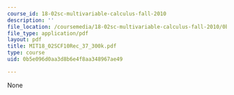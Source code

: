 ```yaml
---
course_id: 18-02sc-multivariable-calculus-fall-2010
description: ''
file_location: /coursemedia/18-02sc-multivariable-calculus-fall-2010/0b5e096d0aa3d8b6e4f8aa348967ae49_MIT18_02SCF10Rec_37_300k.pdf
file_type: application/pdf
layout: pdf
title: MIT18_02SCF10Rec_37_300k.pdf
type: course
uid: 0b5e096d0aa3d8b6e4f8aa348967ae49

---
```

None